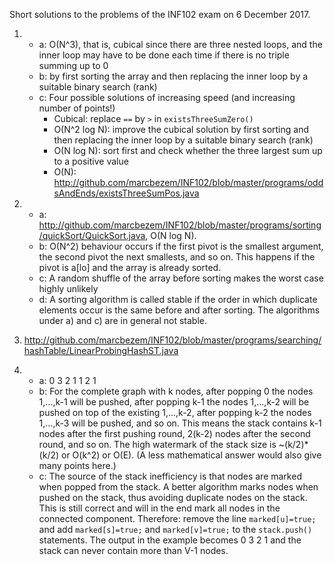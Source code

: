 Short solutions to the problems of the INF102 exam on 6 December 2017.

1. * a: O(N^3), that is, cubical since there are three nested loops, and the inner loop
may have to be done each time if there is no triple summing up to 0
   * b: by first sorting the array and then replacing the inner loop by a suitable binary search (rank)
   * c: Four possible solutions of increasing speed (and increasing number of points!)
     - Cubical: replace `==` by `>` in `existsThreeSumZero()`
     - O(N^2 log N): improve the cubical solution by first sorting and then replacing the 
inner loop by a suitable binary search (rank)
     - O(N log N): sort first and check whether the three largest sum up to a positive value
     - O(N): <http://github.com/marcbezem/INF102/blob/master/programs/oddsAndEnds/existsThreeSumPos.java>

2. * a: <http://github.com/marcbezem/INF102/blob/master/programs/sorting/quickSort/QuickSort.java>, O(N log N).
   * b: O(N^2) behaviour occurs if the first pivot is the smallest argument, the second pivot the next smallests, and so on. This happens if the pivot is a[lo] and the array is already sorted.
   * c: A random shuffle of the array before sorting makes the worst case highly unlikely
   * d: A sorting algorithm is called stable if the order in which duplicate elements occur is the
same before and after sorting. The algorithms under a) and c) are in general not stable.

3. <http://github.com/marcbezem/INF102/blob/master/programs/searching/hashTable/LinearProbingHashST.java>

4. * a: 0 3 2 1 1 2 1
   * b: For the complete graph with k nodes, 
after popping 0 the nodes 1,...,k-1 will be pushed, 
after popping k-1 the nodes 1,...,k-2 will be pushed on top of the existing 1,...,k-2,
after popping k-2 the nodes 1,...,k-3 will be pushed, and so on.
This means the stack contains 
k-1 nodes after the first pushing round, 
2(k-2) nodes after the second round, and so on.
The high watermark of the stack size is ~(k/2)*(k/2) or O(k^2) or O(E).
(A less mathematical answer would also give many points here.)
   * c: The source of the stack inefficiency is that nodes are marked when popped from the stack.
A better algorithm marks nodes when pushed on the stack, thus avoiding duplicate nodes on the stack.
This is still correct and will in the end mark all nodes in the connected component. Therefore:
remove the line `marked[u]=true;` and add `marked[s]=true;` and `marked[v]=true;` to the
`stack.push()` statements. The output in the example becomes 0 3 2 1 and the stack can never contain more than V-1 nodes.


